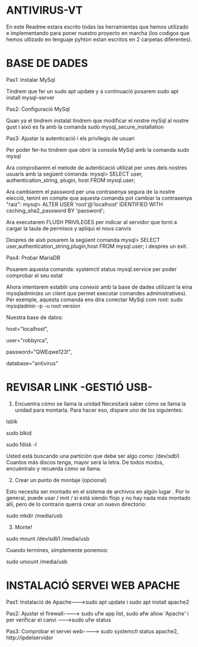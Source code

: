 # ANTIVIRUS-VT

En este Readme estara escrito todas las herramientas que hemos utilizado e implementando para poner nuestro proyecto en marcha
(los codigos que hemos utlizado en lenguaje pyhton estan escritos en 2 carpetas diferentes).

# BASE DE DADES 
 
  Pas1: Instalar MySql
 
  Tindrem que fer un sudo apt update y a continuació posarem sudo apt install mysql-server
  
  Pas2: Configuració MySql
  
  Quan ya el tindrem instalat tindrem que modificar el nostre mySql al nostre gust i aixó es fa amb la comanda sudo mysql_secure_installation
  
  Pas3: Ajustar la autenticació i els privilegis de usuari
  
  Per poder fer-ho tindrem que obrir la consola MySql amb la comanda sudo mysql
  
  Ara comprobarem el metode de autenticació utilizat per unes dels nostres usuaris amb la següent comanda:
  mysql> SELECT user, authentication_string, plugin, host FROM mysql.user;
  
  Ara cambiarem el password per una contrasenya segura de la nostre elecció, tenint en compte que aquesta comanda
  pot cambiar la contrasenya "raiz": mysql> ALTER USER 'root'@'localhost' IDENTIFIED WITH csching_sha2_password BY 'password';
  
  Ara executarem FLUSH PRIVILEGES per indicar al servidor que torni a cargar la taula de permisos y apliqui el nous canvis
  
  Despres de això posarem la següent comanda mysql> SELECT user,authentication_string,plugin,host FROM mysql.user;
  i despres un exit.

  Pas4: Probar MariaDB 
  
  Posarem aquesta comanda: systemctl status mysql.service per poder comprobar el seu estat 
  
  Ahora intentarem establir una conexió amb la base de dades utilizant la eina mysqladmin(es un client que permet executar comandes administratives). Per exemple, aquesta comanda ens dira conectar MySql com root: sudo mysqladmin -p -u root version

Nuestra base de datos:

  host="localhost",
  
  user="robbyrca",
  
  password="QWEqwe123!",
  
  database="antivirus"

# REVISAR LINK -GESTIÓ USB-
  
1. Encuentra cómo se llama la unidad
Necesitará saber cómo se llama la unidad para montarla. Para hacer eso, dispare uno de los siguientes:

lsblk

sudo blkid

sudo fdisk -l

Usted está buscando una partición que debe ser algo como: /dev/sdb1. Cuantos más discos tenga, mayor será la letra. De todos modos, encuéntralo y recuerda cómo se llama.

2. Crear un punto de montaje (opcional)

Esto necesita ser montado en el sistema de archivos en algún lugar . Por lo general, puede usar / mnt / si está siendo flojo y no hay nada más montado allí, pero de lo contrario querrá crear un nuevo directorio:

sudo  mkdir /media/usb

3. Monte!

sudo mount /dev/sdb1 /media/usb

Cuando termines, simplemente ponemos:

sudo umount /media/usb
  
# INSTALACIÓ SERVEI WEB APACHE
  
  Pas1: Instalació de Apache--->sudo apt update i sudo apt install apache2
  
  Pas2: Ajustar el firewall----> sudo ufw app list, sudo afw allow 'Apache' i per verificar el canvi --->sudo ufw status 
  
  Pas3: Comprobar el servei web----> sudo systemctl status apache2, http://ipdelservidor
  

  








